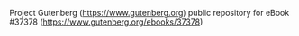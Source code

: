 Project Gutenberg (https://www.gutenberg.org) public repository for eBook #37378 (https://www.gutenberg.org/ebooks/37378)
